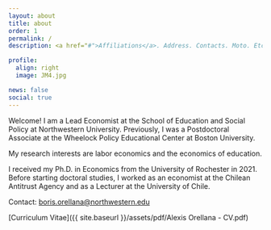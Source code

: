 ```yaml
---
layout: about
title: about
order: 1
permalink: /
description: <a href="#">Affiliations</a>. Address. Contacts. Moto. Etc.

profile:
  align: right
  image: JM4.jpg

news: false
social: true
---
```


Welcome! I am a Lead Economist at the School of Education and Social Policy at Northwestern University. Previously, I was a Postdoctoral Associate at the Wheelock Policy Educational Center at Boston University.

My research interests are labor economics and the economics of education.

I received my Ph.D. in Economics from the University of Rochester in 2021. Before starting doctoral studies, I worked as an economist at the Chilean Antitrust Agency and as a Lecturer at the University of Chile. 

Contact: <a href="mailto:boris.orellana@northwestern.edu">boris.orellana@northwestern.edu</a>

[Curriculum Vitae]({{ site.baseurl }}/assets/pdf/Alexis Orellana - CV.pdf)



